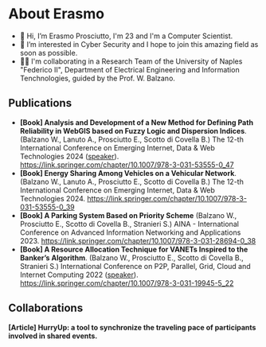 # About Erasmo

- 👋 Hi, I’m Erasmo Prosciutto, I'm 23 and I'm a Computer Scientist.
- 👀 I’m interested in Cyber Security and I hope to join this amazing field as soon as possible.
- 👨‍💻 I'm collaborating in a Research Team of the University of Naples "Federico II", Department of Electrical Engineering and Information Tenchnologies, guided by the Prof. W. Balzano.


## Publications
* **[Book] Analysis and Development of a New Method for Defining Path Reliability in WebGIS based on Fuzzy Logic and Dispersion Indices**. (Balzano W., Lanuto A., Prosciutto E., Scotto di Covella B.) The 12-th International Conference on Emerging Internet, Data & Web Technologies 2024 (<ins>speaker</ins>). https://link.springer.com/chapter/10.1007/978-3-031-53555-0_47
* **[Book] Energy Sharing Among Vehicles on a Vehicular Network**. (Balzano W., Lanuto A., Prosciutto E., Scotto di Covella B.) The 12-th International Conference on Emerging Internet, Data & Web Technologies 2024. https://link.springer.com/chapter/10.1007/978-3-031-53555-0_39
* **[Book] A Parking System Based on Priority Scheme** (Balzano W., Prosciutto E., Scotto di Covella B., Stranieri S.)                                            AINA - International Conference on Advanced Information Networking and Applications 2023. https://link.springer.com/chapter/10.1007/978-3-031-28694-0_38 
* **[Book] A Resource Allocation Technique for VANETs Inspired to the Banker’s Algorithm**. (Balzano W., Prosciutto E., Scotto di Covella B., Stranieri S.) International Conference on P2P, Parallel, Grid, Cloud and Internet Computing 2022 (<ins>speaker</ins>). https://link.springer.com/chapter/10.1007/978-3-031-19945-5_22

## Collaborations
**[Article] HurryUp: a tool to synchronize the traveling pace of participants involved in shared events.** 


<!---
CS-Era/CS-Era is a ✨ special ✨ repository because its `README.md` (this file) appears on your GitHub profile.
You can click the Preview link to take a look at your changes.
--->
